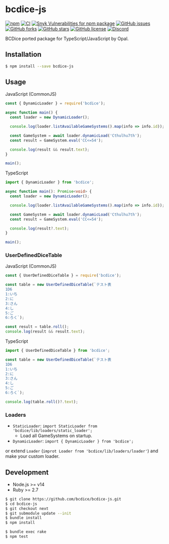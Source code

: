 # bcdice-js
[![npm](https://img.shields.io/npm/v/bcdice.svg)](https://www.npmjs.com/package/bcdice)
[![CI](https://github.com/bcdice/bcdice-js/workflows/CI/badge.svg)](https://github.com/bcdice/bcdice-js/actions)
[![Snyk Vulnerabilities for npm package](https://img.shields.io/snyk/vulnerabilities/npm/bcdice.svg)](#)
[![GitHub issues](https://img.shields.io/github/issues/bcdice/bcdice-js.svg)](https://github.com/bcdice/bcdice-js/issues)
[![GitHub forks](https://img.shields.io/github/forks/bcdice/bcdice-js.svg)](https://github.com/bcdice/bcdice-js/network)
[![GitHub stars](https://img.shields.io/github/stars/bcdice/bcdice-js.svg)](https://github.com/bcdice/bcdice-js/stargazers)
[![GitHub license](https://img.shields.io/github/license/bcdice/bcdice-js.svg)](https://github.com/bcdice/bcdice-js/blob/master/LICENSE)
[![Discord](https://img.shields.io/discord/597133335243784192.svg?color=7289DA&logo=discord&logoColor=fff)](https://discord.gg/x5MMKWA)

BCDice ported package for TypeScript/JavaScript by Opal.

## Installation
```bash
$ npm install --save bcdice-js
```

## Usage
JavaScript (CommonJS)
```js
const { DynamicLoader } = require('bcdice');

async function main() {
  const loader = new DynamicLoader();

  console.log(loader.listAvailableGameSystems().map(info => info.id));

  const GameSystem = await loader.dynamicLoad('Cthulhu7th');
  const result = GameSystem.eval('CC<=54');

  console.log(result && result.text);
}

main();
```

TypeScript
```ts
import { DynamicLoader } from 'bcdice';

async function main(): Promise<void> {
  const loader = new DynamicLoader();

  console.log(loader.listAvailableGameSystems().map(info => info.id));

  const GameSystem = await loader.dynamicLoad('Cthulhu7th');
  const result = GameSystem.eval('CC<=54');

  console.log(result?.text);
}

main();
```

### UserDefinedDiceTable
JavaScript (CommonJS)
```js
const { UserDefinedDiceTable } = require('bcdice');

const table = new UserDefinedDiceTable(`テスト表
1D6
1:いち
2:に
3:さん
4:し
5:ご
6:ろく`);

const result = table.roll();
console.log(result && result.text);
```

TypeScript
```ts
import { UserDefinedDiceTable } from 'bcdice';

const table = new UserDefinedDiceTable(`テスト表
1D6
1:いち
2:に
3:さん
4:し
5:ご
6:ろく`);

console.log(table.roll()?.text);
```

### Loaders
* `StaticLoader`: `import StaticLoader from 'bcdice/lib/loaders/static_loader';`
  * Load all GameSystems on startup.
* `DynamicLoader`: `import { DynamicLoader } from 'bcdice';`

or extend `Loader` (`improt Loader from 'bcdice/lib/loaders/loader'`) and make your custom loader.

## Development
* Node.js >= v14
* Ruby >= 2.7

```bash
$ git clone https://github.com/bcdice/bcdice-js.git
$ cd bcdice-js
$ git checkout next
$ git submodule update --init
$ bundle install
$ npm install
```

```bash
$ bundle exec rake
$ npm test
```
